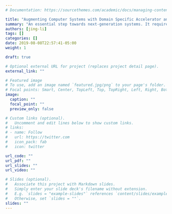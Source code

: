 ```yaml
---
# Documentation: https://sourcethemes.com/academic/docs/managing-content/

title: "Augmenting Computer Systems with Domain Specific Accelerator and Emerging Memories"
summary: "An essential step towards next-generation systems. It requires modest modest system changes and has low deployment barrier but the performance gain might be potentially limited. Efforts include *Architecture/Algorithm Co-design*, and *Mechanisms and Abstractions for Virtualization in Cloud*"
authors: [jing-li]
tags: []
categories: []
date: 2019-08-08T22:57:41-05:00
weight: 1

draft: true

# Optional external URL for project (replaces project detail page).
external_link: ""

# Featured image
# To use, add an image named `featured.jpg/png` to your page's folder.
# Focal points: Smart, Center, TopLeft, Top, TopRight, Left, Right, BottomLeft, Bottom, BottomRight.
image:
  caption: ""
  focal_point: ""
  preview_only: false

# Custom links (optional).
#   Uncomment and edit lines below to show custom links.
# links:
# - name: Follow
#   url: https://twitter.com
#   icon_pack: fab
#   icon: twitter

url_code: ""
url_pdf: ""
url_slides: ""
url_video: ""

# Slides (optional).
#   Associate this project with Markdown slides.
#   Simply enter your slide deck's filename without extension.
#   E.g. `slides = "example-slides"` references `content/slides/example-slides.md`.
#   Otherwise, set `slides = ""`.
slides: ""
---
```


